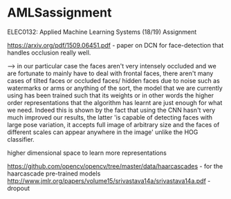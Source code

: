 # AMLSassignment
ELEC0132: Applied Machine Learning Systems (18/19) Assignment


https://arxiv.org/pdf/1509.06451.pdf - paper on DCN for face-detection that handles occlusion really well.

--> in our particular case the faces aren't very intensely occluded and we are fortunate to mainly have to deal with frontal faces, there aren't many cases of tilted faces or occluded faces/ hidden faces due to noise such as watermarks or arms or anything of the sort, the model that we are currently using has been trained such that its weights or in other words the higher order representations that the algorithm has learnt are just enough for what we need.
Indeed this is shown by the fact that using the CNN hasn't very much improved our results, the latter  'is capable of detecting faces with large pose variation, it accepts full image of arbitrary size
and the faces of different scales can appear anywhere in the image' unlike the HOG classifier.  

higher dimensional space to learn more representations

https://github.com/opencv/opencv/tree/master/data/haarcascades - for the haarcascade pre-trained models
http://www.jmlr.org/papers/volume15/srivastava14a/srivastava14a.pdf - dropout
